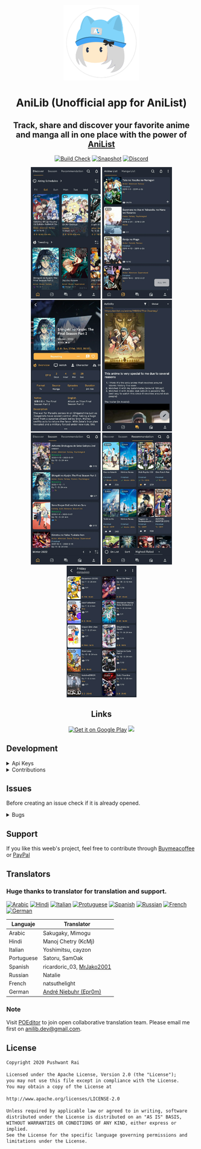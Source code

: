<p align="center">
        <img width="200px" src=".github/assets/anilib_icon.png">
</p>

<h1 align="center">AniLib (Unofficial app for AniList)</h1>

<h2 align="center">Track, share and discover your favorite anime and manga all in one place with the power of <a href="https://anilist.co/">AniList</h2>
        
<div align="center">

[![Build Check](https://github.com/rev0lgenX/AniLib/workflows/AniLib%20build%20check/badge.svg?branch=dev&event=push)](https://github.com/rev0lgenX/AniLib/actions)
[![Snapshot](https://img.shields.io/github/v/release/rev0lgenX/AniLib-Snapshot?label=Snapshot)](https://github.com/rev0lgenX/AniLib-Snapshot/releases)
[![Discord](https://img.shields.io/discord/762249048748589066?color=%236E85D3&label=Discord&logo=Discord)](https://discord.gg/Gd2TVQT)
</div>
        
<p align="center">
        <img width="185px" src=".github/assets/1a.jpg"/>
        <img width="185px" src=".github/assets/1b.jpg"/>
        <img width="185px" src=".github/assets/1c.jpg"/>
        <img width="185px" src=".github/assets/1d.jpg"/>
        <img width="185px" src=".github/assets/2a.jpg"/>
        <img width="185px" src=".github/assets/2b.jpg"/>
        <img width="185px" src=".github/assets/2c.jpg"/>
</p>
        
<h2 align="center">Links</h2>

<div align="center">
        
<a href='https://play.google.com/store/apps/details?id=com.revolgenx.anilib&hl=en&gl=US&pcampaignid=pcampaignidMKT-Other-global-all-co-prtnr-py-PartBadge-Mar2515-1'  target="_blank"><img alt='Get it on Google Play' src='https://play.google.com/intl/en_us/badges/static/images/badges/en_badge_web_generic.png' width="200px"/></a>
<a href="https://anilib.onrender.com" target="_blank"><img src="https://raw.githubusercontent.com/rev0lgenX/AniLib/master/.github/assets/anilib_icon.png" width="70px"/></a>
</div>
                                                                                                                  
## Development
<details><summary>Api Keys</summary>
        
Supply AniList Api Keys into `secret.properties`.

Rename file `example.secret.properties` to `secret.properties` and add properties as required in root project folder.
 
</details>

<details><summary>Contributions</summary>
        
* Always create pull request to master branch.<br>
* Please pull to latest before sending pull request to avoid merge conflict.<br>
* Create description about what it does or solve.<br>

</details>

## Issues
Before creating an issue check if it is already opened. 

<details><summary>Bugs</summary>
        
* Check if bug is already fixed.<br>
* Create an issue with steps to reproduce the bug and a screenshot would help.
* Report/Discuss about the issue in chat if you are unsure about it. [![Discord Issue](https://img.shields.io/discord/762249048748589066?logo=Discord)](https://discord.gg/AtqszAG)

</details>

## Support
If you like this weeb's project, feel free to contribute through [Buymeacoffee](https://www.buymeacoffee.com/9qP65KlG4) or [PayPal](https://paypal.me/rev0lgenX?locale.x=en_US)
        
## Translators
        
### Huge thanks to translator for translation and support.
        
[![Arabic](https://img.shields.io/poeditor/progress/383723/ar?style=flat-square&token=c3d1af31e50c5f13084f923522f05a55)](https://poeditor.com/join/project?hash=d9NRHxgZSb)
[![Hindi](https://img.shields.io/poeditor/progress/383723/hi?style=flat-square&token=c3d1af31e50c5f13084f923522f05a55)](https://poeditor.com/join/project?hash=d9NRHxgZSb)
[![Italian](https://img.shields.io/poeditor/progress/383723/it?style=flat-square&token=c3d1af31e50c5f13084f923522f05a55)](https://poeditor.com/join/project?hash=d9NRHxgZSb)
[![Protuguese](https://img.shields.io/poeditor/progress/383723/pt?style=flat-square&token=c3d1af31e50c5f13084f923522f05a55)](https://poeditor.com/join/project?hash=d9NRHxgZSb)
[![Spanish](https://img.shields.io/poeditor/progress/383723/es?style=flat-square&token=c3d1af31e50c5f13084f923522f05a55)](https://poeditor.com/join/project?hash=d9NRHxgZSb)
[![Russian](https://img.shields.io/poeditor/progress/383723/ru?style=flat-square&token=c3d1af31e50c5f13084f923522f05a55)](https://poeditor.com/join/project?hash=d9NRHxgZSb)
[![French](https://img.shields.io/poeditor/progress/383723/fr?style=flat-square&token=c3d1af31e50c5f13084f923522f05a55)](https://poeditor.com/join/project?hash=d9NRHxgZSb)
[![German](https://img.shields.io/poeditor/progress/383723/de?style=flat-square&token=c3d1af31e50c5f13084f923522f05a55)](https://poeditor.com/join/project?hash=d9NRHxgZSb)

| Languaje | Translator |
| -------- | ---------- |
| Arabic | Sakugaky, Mimogu |
| Hindi | Manoj Chetry (KcMj) |
| Italian | Yoshimitsu, cayzon |
| Portuguese | Satoru, SamOak |
| Spanish | ricardoric_03, [MrJako2001](https://anilist.co/user/MrJaco/)
| Russian | Natalie |
| French | natsuthelight |
| German | [André Niebuhr (Epr0m)](https://anilist.co/user/Epr0m/) |
        
### Note
Visit [POEditor](https://poeditor.com/join/project?hash=d9NRHxgZSb) to join open collaborative translation team. Please email me first on anilib.dev@gmail.com.        
        
## License

    Copyright 2020 Pushwant Rai
    
    Licensed under the Apache License, Version 2.0 (the "License");
    you may not use this file except in compliance with the License.
    You may obtain a copy of the License at
    
    http://www.apache.org/licenses/LICENSE-2.0
    
    Unless required by applicable law or agreed to in writing, software
    distributed under the License is distributed on an "AS IS" BASIS,
    WITHOUT WARRANTIES OR CONDITIONS OF ANY KIND, either express or implied.
    See the License for the specific language governing permissions and
    limitations under the License.
